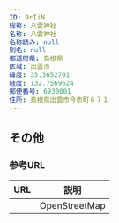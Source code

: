 ```yaml
---
ID: 9rIiN
総称: 八雲神社
名称: 八雲神社
名称読み: null
別名: null
都道府県: 島根県
区域: 出雲市
緯度: 35.3652701
経度: 132.7569624
郵便番号: 6930001
住所: 島根県出雲市今市町６７１
---
```


## その他

### 参考URL

| URL | 説明          |
| --- | ------------- |
|     | OpenStreetMap |
